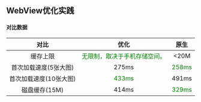 
## WebView优化实践

#### 对比数据

|对比|优化|原生|
|:-:|:-:|:-:|
|缓存上限|<font color=green>无限制，取决于手机存储空间。</font>|<20M|
|首次加载速度(5张大图)|275ms|<font color=green>258ms</font>|
|首次加载速度(10张大图)|<font color=green>433ms</font>|491ms|
|磁盘缓存(15M)|414ms|<font color=green>329ms</font>|



